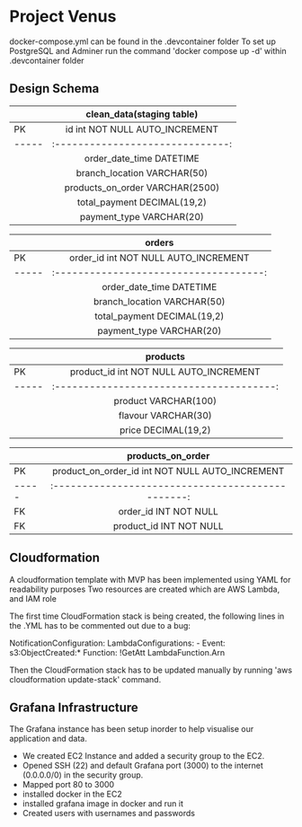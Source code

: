 # Project Venus

docker-compose.yml can be found in the .devcontainer folder 
To set up PostgreSQL and Adminer run the command 'docker compose up -d' within .devcontainer folder

Design Schema
---

|     |clean_data(staging table)       |
|:----|:------------------------------:|
| PK  | id int NOT NULL AUTO_INCREMENT |
|-----|:------------------------------:|
|     | order_date_time DATETIME       |
|     | branch_location VARCHAR(50)    |
|     | products_on_order VARCHAR(2500)|
|     | total_payment DECIMAL(19,2)    |
|     | payment_type VARCHAR(20)       |

|     |             orders                   |
|:----|:------------------------------------:|
| PK  | order_id int NOT NULL AUTO_INCREMENT |
|-----|:------------------------------------:|
|     | order_date_time DATETIME             |
|     | branch_location VARCHAR(50)          |
|     | total_payment DECIMAL(19,2)          |
|     | payment_type VARCHAR(20)             |

|     |             products                   |
|:----|:--------------------------------------:|
| PK  | product_id int NOT NULL AUTO_INCREMENT |
|-----|:--------------------------------------:|
|     | product VARCHAR(100)                    |
|     | flavour VARCHAR(30)                    |
|     | price DECIMAL(19,2)                    |

|     |             products_on_order                   |
|:----|:-----------------------------------------------:|
| PK  | product_on_order_id int NOT NULL AUTO_INCREMENT |
|-----|:-----------------------------------------------:|
| FK  | order_id INT NOT NULL                           |
| FK  | product_id INT NOT NULL                         |


 ## Cloudformation ##

A cloudformation template with MVP has been implemented using YAML for readability purposes Two resources are created which are AWS Lambda, and IAM role

The first time CloudFormation stack is being created, the following lines in the .YML has to be commented out due to a bug: 

   NotificationConfiguration:
        LambdaConfigurations:
          - Event: s3:ObjectCreated:*
            Function: !GetAtt LambdaFunction.Arn

Then the CloudFormation stack has to be updated manually by running 'aws cloudformation update-stack' command.

## Grafana Infrastructure ##

The Grafana instance has been setup inorder to help visualise our application and data.

- We created EC2 Instance and added a security group to the EC2.
- Opened SSH (22) and default Grafana port (3000) to the internet (0.0.0.0/0) in the security group.
- Mapped port 80 to 3000
- installed docker in the EC2
- installed grafana image in docker and run it
- Created users with usernames and passwords